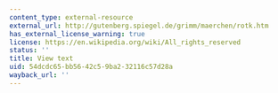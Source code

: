 ```yaml
---
content_type: external-resource
external_url: http://gutenberg.spiegel.de/grimm/maerchen/rotk.htm
has_external_license_warning: true
license: https://en.wikipedia.org/wiki/All_rights_reserved
status: ''
title: View text
uid: 54dcdc65-bb56-42c5-9ba2-32116c57d28a
wayback_url: ''
---
```

